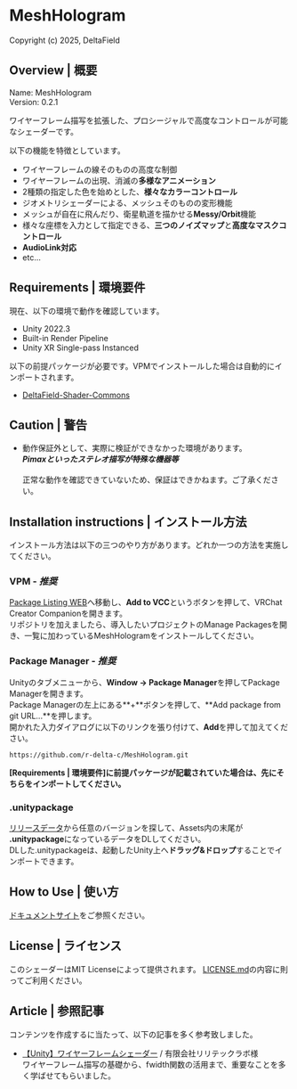 # MeshHologram
Copyright (c) 2025, DeltaField



## Overview | 概要
Name: MeshHologram<br>
Version: 0.2.1<br>

ワイヤーフレーム描写を拡張した、プロシージャルで高度なコントロールが可能なシェーダーです。<br>

以下の機能を特徴としています。
* ワイヤーフレームの線そのものの高度な制御
* ワイヤーフレームの出現、消滅の**多様なアニメーション**
* 2種類の指定した色を始めとした、**様々なカラーコントロール**
* ジオメトリシェーダーによる、メッシュそのものの変形機能
* メッシュが自在に飛んだり、衛星軌道を描かせる**Messy/Orbit**機能
* 様々な座標を入力として指定できる、**三つのノイズマップ**と**高度なマスクコントロール**
* **AudioLink対応**
* etc...

## Requirements | 環境要件
現在、以下の環境で動作を確認しています。
* Unity 2022.3
* Built-in Render Pipeline
* Unity XR Single-pass Instanced

以下の前提パッケージが必要です。VPMでインストールした場合は自動的にインポートされます。
* [DeltaField-Shader-Commons](https://github.com/r-delta-c/DeltaField-Shader-Commons)



## Caution | 警告
* 動作保証外として、実際に検証ができなかった環境があります。<br>***Pimaxといったステレオ描写が特殊な機器等***<br><br>正常な動作を確認できていないため、保証はできかねます。ご了承ください。



## Installation instructions | インストール方法
インストール方法は以下の三つのやり方があります。どれか一つの方法を実施してください。

### VPM - ***推奨***
[Package Listing WEB](https://r-delta-c.github.io/vpm_repository/)へ移動し、**Add to VCC**というボタンを押して、VRChat Creator Companionを開きます。<br>
リポジトリを加えましたら、導入したいプロジェクトのManage Packagesを開き、一覧に加わっているMeshHologramをインストールしてください。

### Package Manager - ***推奨***
Unityのタブメニューから、**Window -> Package Manager**を押してPackage Managerを開きます。<br>
Package Managerの左上にある**+**ボタンを押して、**Add package from git URL...**を押します。<br>
開かれた入力ダイアログに以下のリンクを張り付けて、**Add**を押して加えてください。<br>
```
https://github.com/r-delta-c/MeshHologram.git
```
**[Requirements | 環境要件]に前提パッケージが記載されていた場合は、先にそちらをインポートしてください。**

### .unitypackage
[リリースデータ](https://github.com/r-delta-c/MeshHologram/releases)から任意のバージョンを探して、Assets内の末尾が **.unitypackage**になっているデータをDLしてください。<br>
DLした.unitypackageは、起動したUnity上へ**ドラッグ&ドロップ**することでインポートできます。



## How to Use | 使い方
[ドキュメントサイト](https://meshhologram-docs.netlify.app/ "https://meshhologram-docs.netlify.app/")をご参照ください。


## License | ライセンス
このシェーダーはMIT Licenseによって提供されます。
[LICENSE.md](https://github.com/r-delta-c/MeshHologram/blob/main/LICENSE.md)の内容に則ってご利用ください。


## Article | 参照記事
コンテンツを作成するに当たって、以下の記事を多く参考致しました。
* [【Unity】ワイヤーフレームシェーダー](https://qiita.com/masamin/items/142b99f139635d19341a) / 有限会社リリテックラボ様<br>
  ワイヤーフレーム描写の基礎から、fwidth関数の活用まで、重要なことを多く学ばせてもらいました。